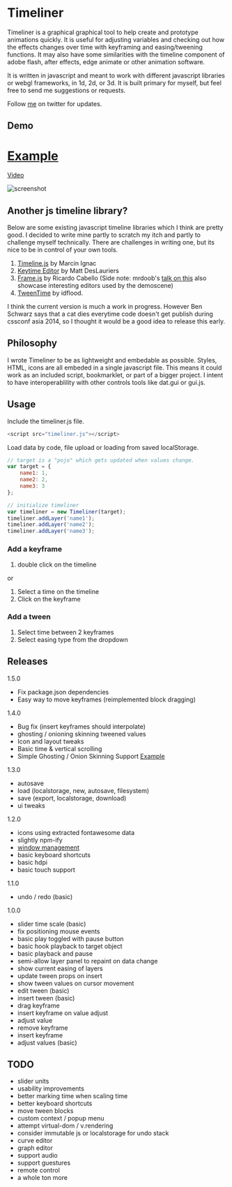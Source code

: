 # Timeliner

Timeliner is a graphical graphical tool to help create and prototype animations quickly. It is useful for adjusting variables and checking out how the effects changes over time with keyframing and easing/tweening functions. It may also have some similarities with the timeline component of adobe flash, after effects, edge animate or other animation software.

It is written in javascript and meant to work with different javascript libraries or webgl frameworks, in 1d, 2d, or 3d. It is built primary for myself, but feel free to send me suggestions or requests.

Follow [me](https://twitter.com/blurspline) on twitter for updates.

## Demo

# [Example](http://zz85.github.io/timeliner/test.html)

[Video](https://plus.google.com/117614030945250277079/posts/BiWe8Z7nHdk?pid=6086039289973564578&oid=117614030945250277079)

![screenshot](screenshot.png)

## Another js timeline library?

Below are some existing javascript timeline libraries which I think are pretty good. I decided to write mine partly to scratch my itch and partly to challenge myself technically. There are challenges in writing one, but its nice to be in control of your own tools.

1. [Timeline.js](https://github.com/vorg/timeline.js) by Marcin Ignac
2. [Keytime Editor](https://github.com/mattdesl/keytime-editor/) by Matt DesLauriers
3. [Frame.js](https://github.com/mrdoob/frame.js/) by Ricardo Cabello
(Side note: mrdoob's [talk on this](http://2013.jsconf.asia/blog/2013/11/8/jsconfasia-2013-mrdoob-ricardo-cabello-framejs) also showcase interesting editors used by the demoscene)
4. [TweenTime](https://github.com/idflood/TweenTime/) by idflood.

I think the current version is much a work in progress. However Ben Schwarz says that a cat dies everytime code doesn't get publish during cssconf asia 2014, so I thought it would be a good idea to release this early.

## Philosophy

I wrote Timeliner to be as lightweight and embedable as possible. Styles, HTML, icons are all embeded in a single javascript file. This means it could work as an included script, bookmarklet, or part of a bigger project. I intent to have interoperablility with other controls tools like dat.gui or gui.js.

## Usage

Include the timeliner.js file.

```js
<script src="timeliner.js"></script>
```

Load data by code, file upload or loading from saved localStorage.

```js
// target is a "pojo" which gets updated when values change.
var target = {
	name1: 1,
	name2: 2,
	name3: 3
};

// initialize timeliner
var timeliner = new Timeliner(target);
timeliner.addLayer('name1');
timeliner.addLayer('name2');
timeliner.addLayer('name3');
```

### Add a keyframe

1. double click on the timeline

or

1. Select a time on the timeline
2. Click on the keyframe

### Add a tween
1. Select time between 2 keyframes
2. Select easing type from the dropdown

## Releases

1.5.0
- Fix package.json dependencies
- Easy way to move keyframes (reimplemented block dragging)

1.4.0
- Bug fix (insert keyframes should interpolate)
- ghosting / onioning skinning tweened values
- Icon and layout tweaks
- Basic time & vertical scrolling
- Simple Ghosting / Onion Skinning Support [Example](http://zz85.github.io/timeliner/test_ghosts.html)

1.3.0
- autosave
- load (localstorage, new, autosave, filesystem)
- save (export, localstorage, download)
- ui tweaks

1.2.0
- icons using extracted fontawesome data
- slightly npm-ify
- [window management](http://codepen.io/zz85/pen/gbOoVP)
- basic keyboard shortcuts
- basic hdpi
- basic touch support

1.1.0
- undo / redo (basic)

1.0.0
- slider time scale (basic)
- fix positioning mouse events
- basic play toggled with pause button
- basic hook playback to target object
- basic playback and pause
- semi-allow layer panel to repaint on data change
- show current easing of layers
- update tween props on insert
- show tween values on cursor movement
- edit tween (basic)
- insert tween (basic)
- drag keyframe
- insert keyframe on value adjust
- adjust value
- remove keyframe
- insert keyframe
- adjust values (basic)

## TODO
- slider units
- usability improvements
- better marking time when scaling time
- better keyboard shortcuts
- move tween blocks
- custom context / popup menu
- attempt virtual-dom / v.rendering
- consider immutable js or localstorage for undo stack
- curve editor
- graph editor
- support audio
- support guestures
- remote control
- a whole ton more